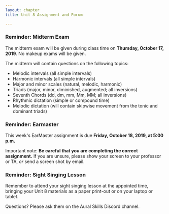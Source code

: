 ```yaml
---
layout: chapter
title: Unit 8 Assignment and Forum

---
```


### Reminder: Midterm Exam

The midterm exam will be given during class time on **Thursday, October 17, 2019**. No makeup exams will be given.

The midterm will contain questions on the following topics:

- Melodic intervals (all simple intervals)
- Harmonic intervals (all simple intervals)
- Major and minor scales (natural, melodic, harmonic)
- Triads (major, minor, diminished, augmented; all inversions)
- Seventh Chords (dd, dm, mm, Mm, MM; all inversions)
- Rhythmic dictation (simple or compound time)
- Melodic dictation (will contain skipwise movement from the tonic and dominant triads)

### Reminder: Earmaster 

This week's EarMaster assignment is due **Friday, October 18, 2019, at 5:00 p.m.**

Important note: **Be careful that you are completing the correct assignment.** If you are unsure, please show your screen to your professor or TA, *or* send a screen shot by email. 

### Reminder: Sight Singing Lesson 

Remember to attend your sight singing lesson at the appointed time, bringing your Unit 8 materials as a paper print-out or on your laptop or tablet. 

Questions? Please ask them on the Aural Skills Discord channel.